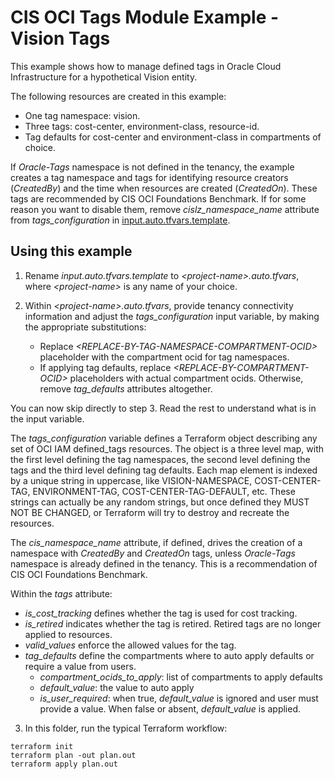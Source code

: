 # CIS OCI Tags Module Example - Vision Tags

This example shows how to manage defined tags in Oracle Cloud Infrastructure for a hypothetical Vision entity.

The following resources are created in this example:

- One tag namespace: vision.
- Three tags: cost-center, environment-class, resource-id.
- Tag defaults for cost-center and environment-class in compartments of choice.

If *Oracle-Tags* namespace is not defined in the tenancy, the example creates a tag namespace and tags for identifying resource creators (*CreatedBy*) and the time when resources are created (*CreatedOn*). These tags are recommended by CIS OCI Foundations Benchmark. If for some reason you want to disable them, remove *cislz_namespace_name* attribute from *tags_configuration* in [input.auto.tfvars.template](./input.auto.tfvars.template).

## Using this example

1. Rename *input.auto.tfvars.template* to *\<project-name\>.auto.tfvars*, where *\<project-name\>* is any name of your choice.

2. Within *\<project-name\>.auto.tfvars*, provide tenancy connectivity information and adjust the *tags_configuration* input variable, by making the appropriate substitutions: 
   - Replace *\<REPLACE-BY-TAG-NAMESPACE-COMPARTMENT-OCID\>* placeholder with the compartment ocid for tag namespaces.
   - If applying tag defaults, replace *\<REPLACE-BY-COMPARTMENT-OCID\>* placeholders with actual compartment ocids. Otherwise, remove *tag_defaults* attributes altogether.

You can now skip directly to step 3. Read the rest to understand what is in the input variable.

The *tags_configuration* variable defines a Terraform object describing any set of OCI IAM defined_tags resources.
The object is a three level map, with the first level defining the tag namespaces, the second level defining
the tags and the third level defining tag defaults. Each map element is indexed by a unique string in uppercase, 
like VISION-NAMESPACE, COST-CENTER-TAG, ENVIRONMENT-TAG, COST-CENTER-TAG-DEFAULT, etc. These strings can actually 
be any random strings, but once defined they MUST NOT BE CHANGED, or Terraform will try to destroy and recreate 
the resources.

The *cis_namespace_name* attribute, if defined, drives the creation of a namespace with *CreatedBy* and *CreatedOn* tags, unless
*Oracle-Tags* namespace is already defined in the tenancy. This is a recommendation of CIS OCI Foundations Benchmark.

Within the *tags* attribute:
- *is_cost_tracking* defines whether the tag is used for cost tracking.
- *is_retired* indicates whether the tag is retired. Retired tags are no longer applied to resources.
- *valid_values* enforce the allowed values for the tag. 
- *tag_defaults* define the compartments where to auto apply defaults or require a value from users.
   - *compartment_ocids_to_apply*: list of compartments to apply defaults
   - *default_value*: the value to auto apply
   - *is_user_required*: when true, *default_value* is ignored and user must provide a value. When false or absent, *default_value* is applied.

3. In this folder, run the typical Terraform workflow:
```
terraform init
terraform plan -out plan.out
terraform apply plan.out
```